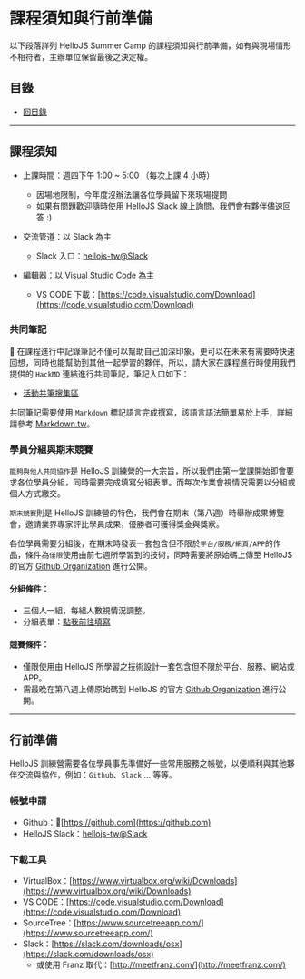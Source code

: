 # 課程須知與行前準備

以下段落詳列 HelloJS Summer Camp 的課程須知與行前準備，如有與現場情形不相符者，主辦單位保留最後之決定權。

## 目錄
- [回目錄](../)

***

## 課程須知

- 上課時間：週四下午 1:00 ~ 5:00 （每次上課 4 小時）
  - 因場地限制，今年度沒辦法讓各位學員留下來現場提問
  - 如果有問題歡迎隨時使用 HelloJS Slack 線上詢問，我們會有夥伴儘速回答 :)

- 交流管道：以 Slack 為主
  - Slack 入口：[hellojs-tw@Slack](https://join.slack.com/hellojs-tw/shared_invite/MjA3MTkxMzcwMDgxLTE0OTkxODY0ODgtMmFiNzcwZjI4Mw)

- 編輯器：以 Visual Studio Code 為主
  - VS CODE 下載：[https://code.visualstudio.com/Download](https://code.visualstudio.com/Download)

### 共同筆記

在課程進行中記錄筆記不僅可以幫助自己加深印象，更可以在未來有需要時快速回想，同時也能幫助到其他一起學習的夥伴。所以，請大家在課程進行時使用我們提供的 `HackMD` 連結進行共同筆記，筆記入口如下：
- [活動共筆搜集區](../NOTEPAD.md)

共同筆記需要使用 `Markdown` 標記語言完成撰寫，該語言語法簡單易於上手，詳細請參考 [Markdown.tw](http://markdown.tw/)。

### 學員分組與期末競賽

`能夠與他人共同協作`是 HelloJS 訓練營的一大宗旨，所以我們由第一堂課開始即會要求各位學員分組，同時需要完成填寫分組表單。而每次作業會視情況需要以分組或個人方式繳交。

`期末競賽`則是 HelloJS 訓練營的特色，我們會在期末（第八週）時舉辦成果博覽會，邀請業界專家評比學員成果，優勝者可獲得獎金與獎狀。

各位學員需要分組後，在期末時發表一套包含但不限於`平台/服務/網頁/APP`的作品，條件為`僅限`使用由前七週所學習到的技術，同時需要將原始碼上傳至 HelloJS 的官方 [Github Organization](https://github.com/hellojs-tw) 進行公開。

#### 分組條件：
- 三個人一組，每組人數視情況調整。
- 分組表單：[點我前往填寫]()

#### 競賽條件：
 - 僅限使用由 HelloJS 所學習之技術設計一套包含但不限於平台、服務、網站或 APP。
 - 需最晚在第八週上傳原始碼到 HelloJS 的官方 [Github Organization](https://github.com/hellojs-tw) 進行公開。

***

## 行前準備

HelloJS 訓練營需要各位學員事先準備好一些常用服務之帳號，以便順利與其他夥伴交流與協作，例如：`Github`、`Slack` ... 等等。

### 帳號申請
- Github：[https://github.com](https://github.com)
- HelloJS Slack：[hellojs-tw@Slack](https://join.slack.com/hellojs-tw/shared_invite/MjA3MTkxMzcwMDgxLTE0OTkxODY0ODgtMmFiNzcwZjI4Mw)

### 下載工具
- VirtualBox：[https://www.virtualbox.org/wiki/Downloads](https://www.virtualbox.org/wiki/Downloads)
- VS CODE：[https://code.visualstudio.com/Download](https://code.visualstudio.com/Download)
- SourceTree：[https://www.sourcetreeapp.com/](https://www.sourcetreeapp.com/)
- Slack：[https://slack.com/downloads/osx](https://slack.com/downloads/osx)
  - 或使用 Franz 取代：[http://meetfranz.com/](http://meetfranz.com/)
